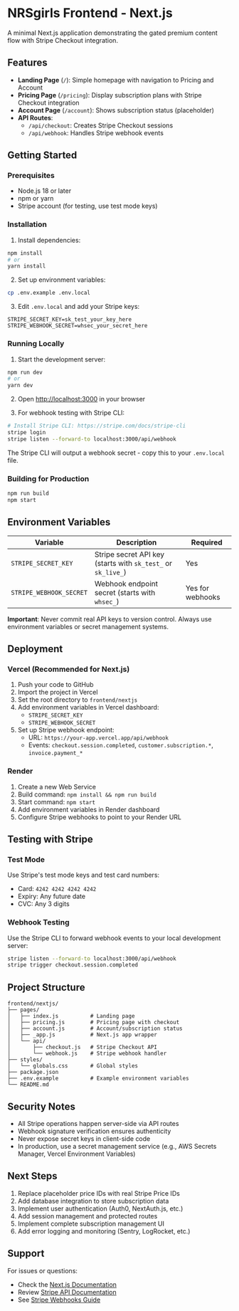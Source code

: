 # NRSgirls Frontend - Next.js

A minimal Next.js application demonstrating the gated premium content flow with Stripe Checkout integration.

## Features

- **Landing Page** (`/`): Simple homepage with navigation to Pricing and Account
- **Pricing Page** (`/pricing`): Display subscription plans with Stripe Checkout integration
- **Account Page** (`/account`): Shows subscription status (placeholder)
- **API Routes**:
  - `/api/checkout`: Creates Stripe Checkout sessions
  - `/api/webhook`: Handles Stripe webhook events

## Getting Started

### Prerequisites

- Node.js 18 or later
- npm or yarn
- Stripe account (for testing, use test mode keys)

### Installation

1. Install dependencies:
```bash
npm install
# or
yarn install
```

2. Set up environment variables:
```bash
cp .env.example .env.local
```

3. Edit `.env.local` and add your Stripe keys:
```env
STRIPE_SECRET_KEY=sk_test_your_key_here
STRIPE_WEBHOOK_SECRET=whsec_your_secret_here
```

### Running Locally

1. Start the development server:
```bash
npm run dev
# or
yarn dev
```

2. Open [http://localhost:3000](http://localhost:3000) in your browser

3. For webhook testing with Stripe CLI:
```bash
# Install Stripe CLI: https://stripe.com/docs/stripe-cli
stripe login
stripe listen --forward-to localhost:3000/api/webhook
```

The Stripe CLI will output a webhook secret - copy this to your `.env.local` file.

### Building for Production

```bash
npm run build
npm start
```

## Environment Variables

| Variable | Description | Required |
|----------|-------------|----------|
| `STRIPE_SECRET_KEY` | Stripe secret API key (starts with `sk_test_` or `sk_live_`) | Yes |
| `STRIPE_WEBHOOK_SECRET` | Webhook endpoint secret (starts with `whsec_`) | Yes for webhooks |

**Important**: Never commit real API keys to version control. Always use environment variables or secret management systems.

## Deployment

### Vercel (Recommended for Next.js)

1. Push your code to GitHub
2. Import the project in Vercel
3. Set the root directory to `frontend/nextjs`
4. Add environment variables in Vercel dashboard:
   - `STRIPE_SECRET_KEY`
   - `STRIPE_WEBHOOK_SECRET`
5. Set up Stripe webhook endpoint:
   - URL: `https://your-app.vercel.app/api/webhook`
   - Events: `checkout.session.completed`, `customer.subscription.*`, `invoice.payment_*`

### Render

1. Create a new Web Service
2. Build command: `npm install && npm run build`
3. Start command: `npm start`
4. Add environment variables in Render dashboard
5. Configure Stripe webhooks to point to your Render URL

## Testing with Stripe

### Test Mode

Use Stripe's test mode keys and test card numbers:
- Card: `4242 4242 4242 4242`
- Expiry: Any future date
- CVC: Any 3 digits

### Webhook Testing

Use the Stripe CLI to forward webhook events to your local development server:

```bash
stripe listen --forward-to localhost:3000/api/webhook
stripe trigger checkout.session.completed
```

## Project Structure

```
frontend/nextjs/
├── pages/
│   ├── index.js          # Landing page
│   ├── pricing.js        # Pricing page with checkout
│   ├── account.js        # Account/subscription status
│   ├── _app.js           # Next.js app wrapper
│   └── api/
│       ├── checkout.js   # Stripe Checkout API
│       └── webhook.js    # Stripe webhook handler
├── styles/
│   └── globals.css       # Global styles
├── package.json
├── .env.example          # Example environment variables
└── README.md
```

## Security Notes

- All Stripe operations happen server-side via API routes
- Webhook signature verification ensures authenticity
- Never expose secret keys in client-side code
- In production, use a secret management service (e.g., AWS Secrets Manager, Vercel Environment Variables)

## Next Steps

1. Replace placeholder price IDs with real Stripe Price IDs
2. Add database integration to store subscription data
3. Implement user authentication (Auth0, NextAuth.js, etc.)
4. Add session management and protected routes
5. Implement complete subscription management UI
6. Add error logging and monitoring (Sentry, LogRocket, etc.)

## Support

For issues or questions:
- Check the [Next.js Documentation](https://nextjs.org/docs)
- Review [Stripe API Documentation](https://stripe.com/docs/api)
- See [Stripe Webhooks Guide](https://stripe.com/docs/webhooks)

